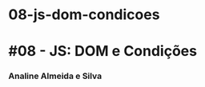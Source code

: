 # 08-js-dom-condicoes
# #08 - JS: DOM e Condições

### Analine Almeida e Silva

[comment]: <> (Coloque aqui o nome completo)
